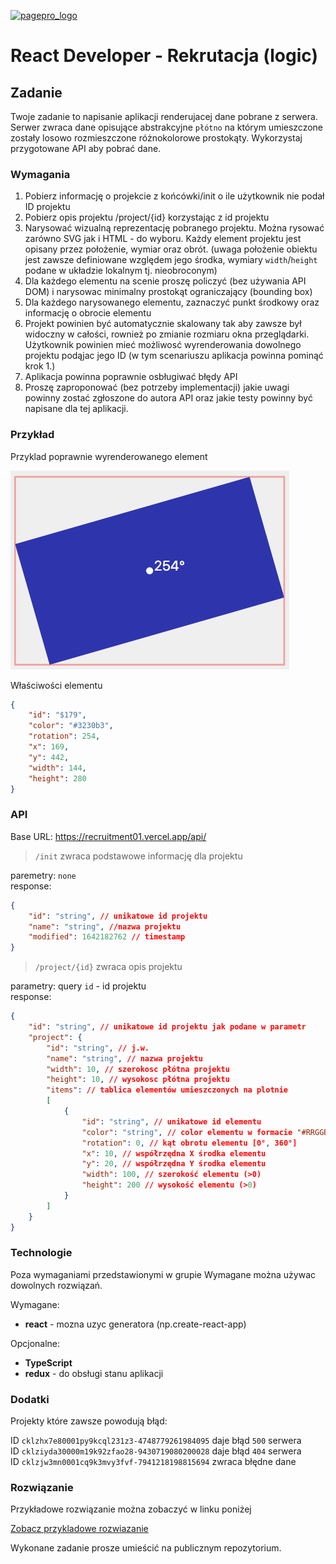 [![pagepro_logo](https://gitlab.com/uploads/-/system/group/avatar/7222498/rclogo.png?width=64)](https://restaurantclub.pl/)

# React Developer - Rekrutacja (logic)

## Zadanie
Twoje zadanie to napisanie aplikacji renderujacej dane pobrane z serwera. Serwer zwraca dane opisujące abstrakcyjne `płótno` na którym umieszczone zostały losowo rozmieszczone różnokolorowe prostokąty. Wykorzystaj przygotowane API aby pobrać dane.

### Wymagania
1. Pobierz informację o projekcie z końcówki/init o ile użytkownik nie podał ID projektu
2. Pobierz opis projektu /project/{id} korzystając z id projektu
3. Narysować wizualną reprezentację pobranego projektu. Można rysować zarówno SVG jak i HTML - do wyboru. Każdy element projektu jest opisany przez położenie, wymiar oraz obrót. (uwaga położenie obiektu jest zawsze definiowane względem jego środka, wymiary `width`/`height` podane w układzie lokalnym tj. nieobroconym)
4. Dla każdego elementu na scenie proszę policzyć (bez używania API DOM) i narysowac minimalny prostokąt ograniczający (bounding box)
5. Dla każdego narysowanego elementu, zaznaczyć punkt środkowy oraz informację o obrocie elementu
6. Projekt powinien być automatycznie skalowany tak aby zawsze był widoczny w całości, rownież po zmianie rozmiaru okna przeglądarki.
Użytkownik powinien mieć możliwosć wyrenderowania dowolnego projektu podąjac jego ID (w tym scenariuszu aplikacja powinna pominąć krok 1.)
7. Aplikacja powinna poprawnie osbługiwać błędy API
8. Proszę zaproponować (bez potrzeby implementacji) jakie uwagi powinny zostać zgłoszone do autora API oraz jakie testy powinny być napisane dla tej aplikacji.

### Przykład

Przyklad poprawnie wyrenderowanego element

![pagepro_logo](./img/sample01.jpeg)

Właściwości elementu

```json
{
    "id": "$179",
    "color": "#3230b3",
    "rotation": 254,
    "x": 169,
    "y": 442,
    "width": 144,
    "height": 280
}
```

### API

Base URL: https://recruitment01.vercel.app/api/


> `/init` zwraca podstawowe informację dla projektu  

paremetry: `none`  
response:

```json
{
    "id": "string", // unikatowe id projektu
    "name": "string", //nazwa projektu
    "modified": 1642182762 // timestamp
}
```

> `/project/{id}` zwraca opis projektu

parametry: query `id` -  id projektu  
response:

```json
{
    "id": "string", // unikatowe id projektu jak podane w parametr
    "project": {
        "id": "string", // j.w.
        "name": "string", // nazwa projektu
        "width": 10, // szerokosc płótna projektu
        "height": 10, // wysokosc płótna projektu
        "items": // tablica elementów umieszczonych na plotnie
        [
            {
                "id": "string", // unikatowe id elementu
                "color": "string", // color elementu w formacie "#RRGGBB"
                "rotation": 0, // kąt obrotu elementu [0°, 360°]
                "x": 10, // współrzędna X środka elementu
                "y": 20, // współrzędna Y środka elementu
                "width": 100, // szerokość elementu (>0)
                "height": 200 // wysokość elementu (>0)
            }
        ]
    }
}
```

### Technologie

Poza wymaganiami przedstawionymi w grupie Wymagane można używac dowolnych rozwiązań.

Wymagane:
- **react** - mozna uzyc generatora (np.create-react-app)

Opcjonalne:
- **TypeScript** 
- **redux** - do obsługi stanu aplikacji

### Dodatki

Projekty które zawsze powodują błąd:  

ID `cklzhx7e80001py9kcql231z3-4748779261984095` daje  błąd `500` serwera  
ID `cklziyda30000m19k92zfao28-9430719080200028` daje błąd `404` serwera  
ID `cklzjw3mn0001cq9k3mvy3fvf-7941218198815694` zwraca błędne dane

### Rozwiązanie

Przykładowe rozwiązanie można zobaczyć w linku poniżej

[Zobacz przykladowe rozwiazanie](https://recruitment01.vercel.app/example)

Wykonane zadanie prosze umieścić na publicznym repozytorium.